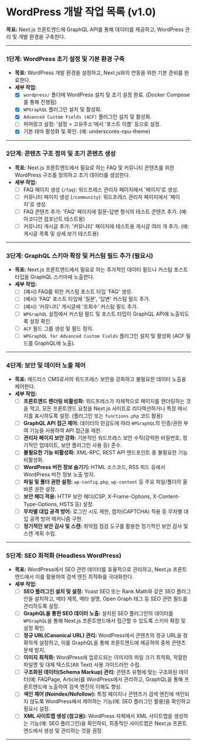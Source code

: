 # WordPress 개발 작업 목록 (v1.0)

**목표:** Next.js 프론트엔드에 GraphQL API를 통해 데이터를 제공하고, WordPress 관리 및 개발 환경을 구축한다.

---

### 1단계: WordPress 초기 설정 및 기본 환경 구축

*   **목표:** WordPress 개발 환경을 설정하고, Next.js와의 연동을 위한 기본 준비를 완료한다.
*   **세부 작업:**
    *   [x] `wordpress/` 폴더에 WordPress 설치 및 초기 설정 완료. (Docker Compose를 통해 진행됨)
    *   [x] `WPGraphQL` 플러그인 설치 및 활성화.
    *   [x] `Advanced Custom Fields (ACF)` 플러그인 설치 및 활성화.
    *   [ ] 퍼머링크 설정: '설정 > 고유주소'에서 '포스트 이름' 등으로 설정.
    *   [x] 기본 테마 활성화 및 확인. (예: underscores-npu-theme)

---

### 2단계: 콘텐츠 구조 정의 및 초기 콘텐츠 생성

*   **목표:** Next.js 프론트엔드에서 필요로 하는 FAQ 및 커뮤니티 콘텐츠를 위한 WordPress 구조를 정의하고 초기 데이터를 생성한다.
*   **세부 작업:**
    *   [ ] FAQ 페이지 생성 (`/faq`): 워드프레스 관리자 페이지에서 '페이지'로 생성.
    *   [ ] 커뮤니티 페이지 생성 (`/community`): 워드프레스 관리자 페이지에서 '페이지'로 생성.
    *   [ ] FAQ 콘텐츠 추가: 'FAQ' 페이지에 질문-답변 형식의 테스트 콘텐츠 추가. (예: 아코디언 컴포넌트 테스트용)
    *   [ ] 커뮤니티 게시글 추가: '커뮤니티' 페이지에 테스트용 게시글 여러 개 추가. (예: 게시글 목록 및 상세 보기 테스트용)

---

### 3단계: GraphQL 스키마 확장 및 커스텀 필드 추가 (필요시)

*   **목표:** Next.js 프론트엔드에서 필요로 하는 추가적인 데이터 필드나 커스텀 포스트 타입을 GraphQL 스키마에 노출한다.
*   **세부 작업:**
    *   [ ] (예시) FAQ를 위한 커스텀 포스트 타입 'FAQ' 생성.
    *   [ ] (예시) 'FAQ' 포스트 타입에 '질문', '답변' 커스텀 필드 추가.
    *   [ ] (예시) '커뮤니티' 게시글에 '조회수' 커스텀 필드 추가.
    *   [ ] `WPGraphQL` 설정에서 커스텀 필드 및 포스트 타입이 GraphQL API에 노출되도록 설정 확인.
    *   [ ] `ACF` 필드 그룹 생성 및 필드 정의.
    *   [ ] `WPGraphQL for Advanced Custom Fields` 플러그인 설치 및 활성화 (ACF 필드를 GraphQL에 노출).

---

### 4단계: 보안 및 데이터 노출 제어

*   **목표:** 헤드리스 CMS로서의 워드프레스 보안을 강화하고 불필요한 데이터 노출을 제어한다.
*   **세부 작업:**
    *   [ ] **프론트엔드 렌더링 비활성화:** 워드프레스가 자체적으로 페이지를 렌더링하는 것을 막고, 모든 프론트엔드 요청을 Next.js 사이트로 리디렉션하거나 특정 메시지를 표시하도록 설정. (플러그인 또는 `functions.php` 코드 활용)
    *   [ ] **GraphQL API 접근 제어:** 데이터의 민감도에 따라 `WPGraphQL`의 인증/권한 부여 기능을 사용하여 API 접근을 제한.
    *   [ ] **관리자 페이지 보안 강화:** 기본적인 워드프레스 보안 수칙(강력한 비밀번호, 정기적인 업데이트, 보안 플러그인 사용 등) 준수.
    *   [ ] **불필요한 기능 비활성화:** XML-RPC, REST API 엔드포인트 중 불필요한 기능 비활성화.
    *   [ ] **WordPress 버전 정보 숨기기:** HTML 소스코드, RSS 피드 등에서 WordPress 버전 정보 노출 방지.
    *   [ ] **파일 및 폴더 권한 설정:** `wp-config.php`, `wp-content` 등 주요 파일/폴더의 올바른 권한 설정.
    *   [ ] **보안 헤더 적용:** HTTP 보안 헤더(CSP, X-Frame-Options, X-Content-Type-Options, HSTS 등) 설정.
    *   [ ] **무차별 대입 공격 방어:** 로그인 시도 제한, 캡차(CAPTCHA) 적용 등 무차별 대입 공격 방어 메커니즘 구현.
    *   [ ] **정기적인 보안 감사 및 스캔:** 취약점 점검 도구를 활용한 정기적인 보안 감사 및 스캔 계획 수립.

---

### 5단계: SEO 최적화 (Headless WordPress)

*   **목표:** WordPress에서 SEO 관련 데이터를 효율적으로 관리하고, Next.js 프론트엔드에서 이를 활용하여 검색 엔진 최적화를 극대화한다.
*   **세부 작업:**
    *   [ ] **SEO 플러그인 설치 및 설정:** Yoast SEO 또는 Rank Math와 같은 SEO 플러그인을 설치하고, 메타 제목, 메타 설명, Open Graph 태그 등 SEO 관련 필드를 관리하도록 설정.
    *   [ ] **GraphQL을 통한 SEO 데이터 노출:** 설치된 SEO 플러그인의 데이터를 `WPGraphQL`을 통해 Next.js 프론트엔드에서 접근할 수 있도록 스키마 확장 및 설정 확인.
    *   [ ] **정규 URL(Canonical URL) 관리:** WordPress에서 콘텐츠의 정규 URL을 정확하게 설정하고, 이를 GraphQL을 통해 프론트엔드에 제공하여 중복 콘텐츠 문제 방지.
    *   [ ] **이미지 최적화:** WordPress에 업로드되는 이미지의 파일 크기 최적화, 적절한 파일명 및 대체 텍스트(Alt Text) 사용 가이드라인 수립.
    *   [ ] **구조화된 데이터(Schema Markup) 관리:** 콘텐츠 유형에 맞는 구조화된 데이터(예: FAQPage, Article)를 WordPress에서 관리하고, GraphQL을 통해 프론트엔드에 노출하여 검색 엔진의 이해도 향상.
    *   [ ] **색인 제어 (Noindex/Nofollow):** 특정 페이지나 콘텐츠가 검색 엔진에 색인되지 않도록 WordPress에서 제어하는 기능(예: SEO 플러그인 활용)을 확인하고 필요시 설정.
    *   [ ] **XML 사이트맵 생성 (참고용):** WordPress 자체에서 XML 사이트맵을 생성하는 기능(예: SEO 플러그인)을 확인하되, 최종적인 사이트맵은 Next.js 프론트엔드에서 생성 및 관리하는 것을 권장.

---